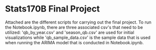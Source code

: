 # Stats170B Final Project
Attached are the different scripts for carrying out the final project. 
To run the Notebook.ipynb, there are three associated csv's that need to be utilized: 'qb_by_year.csv' and 'season_qb.csv' are used for initial visualizations while 'qb_sample_data.csv' is the sample data that is used when running the ARIMA model that is conducted in Notebook.ipynb. 
